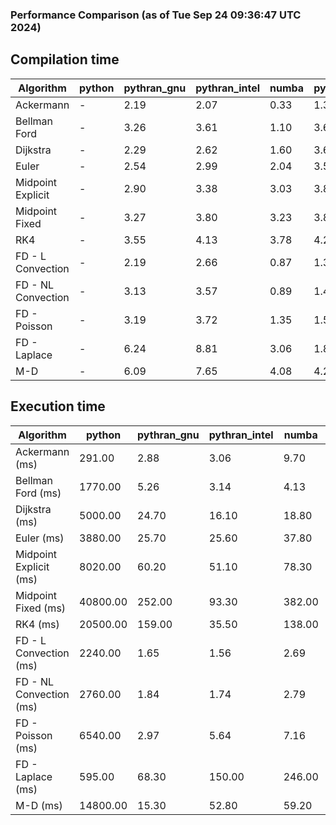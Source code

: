 ### Performance Comparison (as of Tue Sep 24 09:36:47 UTC 2024)
## Compilation time
Algorithm                 | python                    | pythran_gnu               | pythran_intel             | numba                     | pyccel_fortran_gnu        | pyccel_c_gnu              | pyccel_fortran_intel      | pyccel_c_intel           
------------------------- | ------------------------- | ------------------------- | ------------------------- | ------------------------- | ------------------------- | ------------------------- | ------------------------- | -------------------------
Ackermann                 | -                         | 2.19                      | 2.07                      | 0.33                      | 1.31                      | 1.26                      | 1.37                      | 1.34                     
Bellman Ford              | -                         | 3.26                      | 3.61                      | 1.10                      | 3.60                      | 3.88                      | 3.71                      | 4.39                     
Dijkstra                  | -                         | 2.29                      | 2.62                      | 1.60                      | 3.68                      | 3.90                      | 3.79                      | 4.45                     
Euler                     | -                         | 2.54                      | 2.99                      | 2.04                      | 3.58                      | 3.89                      | 3.68                      | 4.37                     
Midpoint Explicit         | -                         | 2.90                      | 3.38                      | 3.03                      | 3.81                      | 4.11                      | 3.91                      | 4.58                     
Midpoint Fixed            | -                         | 3.27                      | 3.80                      | 3.23                      | 3.87                      | 4.19                      | 3.99                      | 4.68                     
RK4                       | -                         | 3.55                      | 4.13                      | 3.78                      | 4.29                      | 4.57                      | 4.38                      | 5.07                     
FD - L Convection         | -                         | 2.19                      | 2.66                      | 0.87                      | 1.39                      | 3.88                      | 1.55                      | 4.37                     
FD - NL Convection        | -                         | 3.13                      | 3.57                      | 0.89                      | 1.40                      | 3.88                      | 1.56                      | 4.39                     
FD - Poisson              | -                         | 3.19                      | 3.72                      | 1.35                      | 1.51                      | 3.97                      | 2.73                      | 4.47                     
FD - Laplace              | -                         | 6.24                      | 8.81                      | 3.06                      | 1.81                      | 4.29                      | 2.06                      | 4.85                     
M-D                       | -                         | 6.09                      | 7.65                      | 4.08                      | 4.29                      | 4.44                      | 4.46                      | 5.30                     

## Execution time
Algorithm                 | python                    | pythran_gnu               | pythran_intel             | numba                     | pyccel_fortran_gnu        | pyccel_c_gnu              | pyccel_fortran_intel      | pyccel_c_intel           
------------------------- | ------------------------- | ------------------------- | ------------------------- | ------------------------- | ------------------------- | ------------------------- | ------------------------- | -------------------------
Ackermann (ms)            | 291.00                    | 2.88                      | 3.06                      | 9.70                      | 1.55                      | 1.51                      | 9.69                      | 4.80                     
Bellman Ford (ms)         | 1770.00                   | 5.26                      | 3.14                      | 4.13                      | 2.97                      | 6.11                      | -                         | 18.80                    
Dijkstra (ms)             | 5000.00                   | 24.70                     | 16.10                     | 18.80                     | 17.90                     | 30.20                     | -                         | 21.90                    
Euler (ms)                | 3880.00                   | 25.70                     | 25.60                     | 37.80                     | 15.60                     | 145.00                    | 13.60                     | 138.00                   
Midpoint Explicit (ms)    | 8020.00                   | 60.20                     | 51.10                     | 78.30                     | 23.70                     | 282.00                    | 15.60                     | 257.00                   
Midpoint Fixed (ms)       | 40800.00                  | 252.00                    | 93.30                     | 382.00                    | 75.70                     | 1410.00                   | 61.70                     | 1280.00                  
RK4 (ms)                  | 20500.00                  | 159.00                    | 35.50                     | 138.00                    | 31.90                     | 493.00                    | 36.90                     | 406.00                   
FD - L Convection (ms)    | 2240.00                   | 1.65                      | 1.56                      | 2.69                      | 1.66                      | 1.63                      | -                         | 4.21                     
FD - NL Convection (ms)   | 2760.00                   | 1.84                      | 1.74                      | 2.79                      | 2.02                      | 1.99                      | -                         | 4.07                     
FD - Poisson (ms)         | 6540.00                   | 2.97                      | 5.64                      | 7.16                      | 2.78                      | 3.85                      | -                         | 5.69                     
FD - Laplace (ms)         | 595.00                    | 68.30                     | 150.00                    | 246.00                    | 62.10                     | 259.00                    | -                         | 326.00                   
M-D (ms)                  | 14800.00                  | 15.30                     | 52.80                     | 59.20                     | 54.50                     | 59.70                     | 80.50                     | 60.30                    
